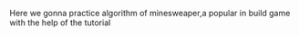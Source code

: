 Here we gonna practice algorithm of minesweaper,a popular in build game with the help of the tutorial
